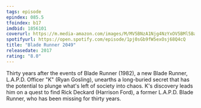 ```yaml
---
tags: episode
epindex: 085.5
tfoindex: b17
imdbid: 1856101
coverurl: https://m.media-amazon.com/images/M/MV5BNzA1Njg4NzYxOV5BMl5BanBnXkFtZTgwODk5NjU3MzI@._V1_SY300_CR0,0,202,300_.jpg
spotifyurl: https://open.spotify.com/episode/1pj0sGb9fW5exOsj68Q4cQ
title: "Blade Runner 2049"
releasedate: 2017
rating: "8.0"
---
```


Thirty years after the events of Blade Runner (1982), a new Blade Runner, L.A.P.D. Officer "K" (Ryan Gosling), unearths a long-buried secret that has the potential to plunge what's left of society into chaos. K's discovery leads him on a quest to find Rick Deckard (Harrison Ford), a former L.A.P.D. Blade Runner, who has been missing for thirty years.